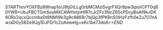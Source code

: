 $START$hovYOXFBz8Wnap1o/J8tjGtLLg0rbMCMziSvgrFXQr9pw3ipoilCPT0qB0YWR+UbJFBCTGmSosMXCAWHxtjnHIR7cJrZFz3NcZ6ScPDcyBoAf9kJDK9ORx2qcxQccmbxDt8NMWe3g9c886Br7bjQp3fPKRnS0lHzFzfh0eZu7O7nAw/aDGy58Ze9Ug1DJFD/1cZoAewetg+eKc1be73doA==$END$